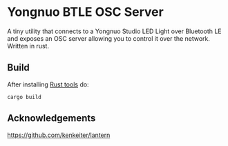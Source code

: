 Yongnuo BTLE OSC Server
===

A tiny utility that connects to a Yongnuo Studio LED Light over Bluetooth LE and exposes an OSC server allowing you
to control it over the network. Written in rust.

Build
---
After installing [Rust tools](https://www.rust-lang.org/) do:

```
cargo build
```

Acknowledgements
---
https://github.com/kenkeiter/lantern